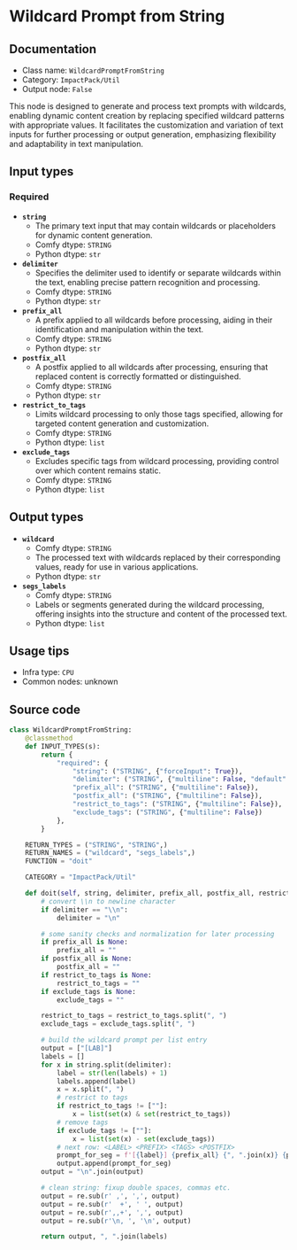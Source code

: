 # Wildcard Prompt from String
## Documentation
- Class name: `WildcardPromptFromString`
- Category: `ImpactPack/Util`
- Output node: `False`

This node is designed to generate and process text prompts with wildcards, enabling dynamic content creation by replacing specified wildcard patterns with appropriate values. It facilitates the customization and variation of text inputs for further processing or output generation, emphasizing flexibility and adaptability in text manipulation.
## Input types
### Required
- **`string`**
    - The primary text input that may contain wildcards or placeholders for dynamic content generation.
    - Comfy dtype: `STRING`
    - Python dtype: `str`
- **`delimiter`**
    - Specifies the delimiter used to identify or separate wildcards within the text, enabling precise pattern recognition and processing.
    - Comfy dtype: `STRING`
    - Python dtype: `str`
- **`prefix_all`**
    - A prefix applied to all wildcards before processing, aiding in their identification and manipulation within the text.
    - Comfy dtype: `STRING`
    - Python dtype: `str`
- **`postfix_all`**
    - A postfix applied to all wildcards after processing, ensuring that replaced content is correctly formatted or distinguished.
    - Comfy dtype: `STRING`
    - Python dtype: `str`
- **`restrict_to_tags`**
    - Limits wildcard processing to only those tags specified, allowing for targeted content generation and customization.
    - Comfy dtype: `STRING`
    - Python dtype: `list`
- **`exclude_tags`**
    - Excludes specific tags from wildcard processing, providing control over which content remains static.
    - Comfy dtype: `STRING`
    - Python dtype: `list`
## Output types
- **`wildcard`**
    - Comfy dtype: `STRING`
    - The processed text with wildcards replaced by their corresponding values, ready for use in various applications.
    - Python dtype: `str`
- **`segs_labels`**
    - Comfy dtype: `STRING`
    - Labels or segments generated during the wildcard processing, offering insights into the structure and content of the processed text.
    - Python dtype: `list`
## Usage tips
- Infra type: `CPU`
- Common nodes: unknown


## Source code
```python
class WildcardPromptFromString:
    @classmethod
    def INPUT_TYPES(s):
        return {
            "required": {
                "string": ("STRING", {"forceInput": True}),
                "delimiter": ("STRING", {"multiline": False, "default": "\\n" }),
                "prefix_all": ("STRING", {"multiline": False}),
                "postfix_all": ("STRING", {"multiline": False}),
                "restrict_to_tags": ("STRING", {"multiline": False}),
                "exclude_tags": ("STRING", {"multiline": False})
            },
        }

    RETURN_TYPES = ("STRING", "STRING",)
    RETURN_NAMES = ("wildcard", "segs_labels",)
    FUNCTION = "doit"

    CATEGORY = "ImpactPack/Util"

    def doit(self, string, delimiter, prefix_all, postfix_all, restrict_to_tags, exclude_tags):
        # convert \\n to newline character
        if delimiter == "\\n":
            delimiter = "\n"

        # some sanity checks and normalization for later processing
        if prefix_all is None:
            prefix_all = ""
        if postfix_all is None:
            postfix_all = ""
        if restrict_to_tags is None:
            restrict_to_tags = ""
        if exclude_tags is None:
            exclude_tags = ""

        restrict_to_tags = restrict_to_tags.split(", ")
        exclude_tags = exclude_tags.split(", ")

        # build the wildcard prompt per list entry
        output = ["[LAB]"]
        labels = []
        for x in string.split(delimiter):
            label = str(len(labels) + 1)
            labels.append(label)
            x = x.split(", ")
            # restrict to tags
            if restrict_to_tags != [""]:
                x = list(set(x) & set(restrict_to_tags))
            # remove tags
            if exclude_tags != [""]:
                x = list(set(x) - set(exclude_tags))
            # next row: <LABEL> <PREFIX> <TAGS> <POSTFIX>
            prompt_for_seg = f'[{label}] {prefix_all} {", ".join(x)} {postfix_all}'.strip()
            output.append(prompt_for_seg)
        output = "\n".join(output)

        # clean string: fixup double spaces, commas etc.
        output = re.sub(r' ,', ',', output)
        output = re.sub(r'  +', ' ', output)
        output = re.sub(r',,+', ',', output)
        output = re.sub(r'\n, ', '\n', output)

        return output, ", ".join(labels)

```
